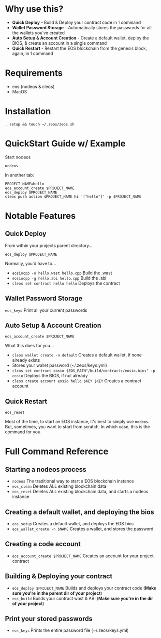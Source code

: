 # Why use this?
* **Quick Deploy** - Build & Deploy your contract code in 1 command
* **Wallet Password Storage** - Automatically stores the passwords for all the wallets you've created
* **Auto Setup & Account Creation** - Create a default wallet, deploy the BIOS, & create an account in a single command
* **Quick Restart** - Restart the EOS blockchain from the genesis block, again, in 1 command

# Requirements
* eos (nodeos & cleos)
* MacOS

# Installation

`. setup && touch ~/.zeos/zeos.sh`

# QuickStart Guide w/ Example

Start nodeos

`nodeos`

In another tab:
```
PROJECT_NAME=hello
eos_account_create $PROJECT_NAME
eos_deploy $PROJECT_NAME
cleos push action $PROJECT_NAME hi '["hello"]' -p $PROJECT_NAME
```

# Notable Features

## Quick Deploy

From within your projects parent directory...

`eos_deploy $PROJECT_NAME`

Normally, you'd have to...
* `eosiocpp -o hello.wast hello.cpp` Build the .wast
* `eosiocpp -g hello.abi hello.cpp` Build the .abi
* `cleos set contract hello hello` Deploys the contract

## Wallet Password Storage

`eos_keys` Print all your current passwords

## Auto Setup & Account Creation

`eos_account_create $PROJECT_NAME`

What this does for you...
* `cleos wallet create -n default` Creates a default wallet, if none already exists
* Stores your wallet password (~/.zeos/keys.yml)
* `cleos set contract eosio $EOS_PATH"/build/contracts/eosio.bios" -p eosio` Deploys the BIOS, if not already
* `cleos create account eosio hello $KEY $KEY` Creates a contract account

## Quick Restart

`eos_reset`

Most of the time, to start an EOS instance, it's best to simply use `nodeos`. But, sometimes, you want to start from scratch.
In which case, this is the command for you.

# Full Command Reference

## Starting a nodeos process

* `nodeos` The traditional way to start a EOS blockchain instance
* `eos_clean` Deletes ALL existing blockchain data
* `eos_reset` Deletes ALL existing blockchain data, and starts a nodeos instance

## Creating a default wallet, and deploying the bios

* `eos_setup` Creates a default wallet, and deploys the EOS bios
* `eos_wallet_create -n $NAME` Creates a wallet, and stores the password

## Creating a code account

* `eos_account_create $PROJECT_NAME` Creates an account for your project contract

## Building & Deploying your contract

* `eos_deploy $PROJECT_NAME` Builds and deploys your contract code (**Make sure you're in the parent dir of your project**)
* `eos_build` Builds your contract wast & ABI (**Make sure you're in the dir of your project**)

## Print your stored passwords

* `eos_keys` Prints the entire password file (~/.zeos/keys.yml)
